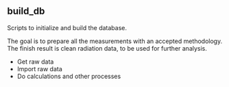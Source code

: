
## build_db

Scripts to initialize and build the database.

The goal is to prepare all the measurements with an accepted methodology.
The finish result is clean radiation data, to be used for further analysis.

- Get raw data
- Import raw data
- Do calculations and other processes

